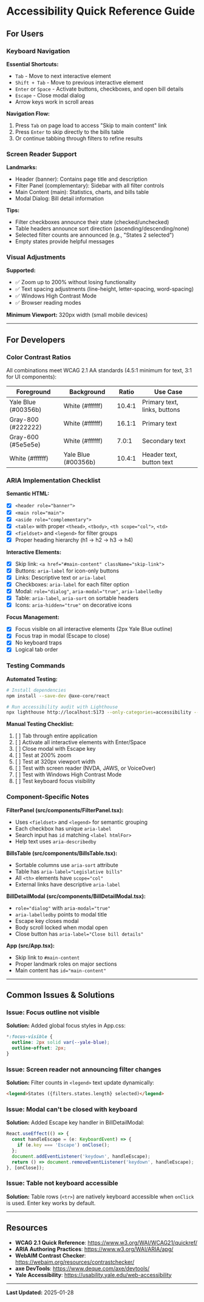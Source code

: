 # Accessibility Quick Reference Guide

## For Users

### Keyboard Navigation

**Essential Shortcuts:**
- `Tab` - Move to next interactive element
- `Shift + Tab` - Move to previous interactive element
- `Enter` or `Space` - Activate buttons, checkboxes, and open bill details
- `Escape` - Close modal dialog
- Arrow keys work in scroll areas

**Navigation Flow:**
1. Press `Tab` on page load to access "Skip to main content" link
2. Press `Enter` to skip directly to the bills table
3. Or continue tabbing through filters to refine results

### Screen Reader Support

**Landmarks:**
- Header (banner): Contains page title and description
- Filter Panel (complementary): Sidebar with all filter controls
- Main Content (main): Statistics, charts, and bills table
- Modal Dialog: Bill detail information

**Tips:**
- Filter checkboxes announce their state (checked/unchecked)
- Table headers announce sort direction (ascending/descending/none)
- Selected filter counts are announced (e.g., "States 2 selected")
- Empty states provide helpful messages

### Visual Adjustments

**Supported:**
- ✅ Zoom up to 200% without losing functionality
- ✅ Text spacing adjustments (line-height, letter-spacing, word-spacing)
- ✅ Windows High Contrast Mode
- ✅ Browser reading modes

**Minimum Viewport:** 320px width (small mobile devices)

---

## For Developers

### Color Contrast Ratios

All combinations meet WCAG 2.1 AA standards (4.5:1 minimum for text, 3:1 for UI components):

| Foreground | Background | Ratio | Use Case |
|------------|------------|-------|----------|
| Yale Blue (#00356b) | White (#ffffff) | 10.4:1 | Primary text, links, buttons |
| Gray-800 (#222222) | White (#ffffff) | 16.1:1 | Primary text |
| Gray-600 (#5e5e5e) | White (#ffffff) | 7.0:1 | Secondary text |
| White (#ffffff) | Yale Blue (#00356b) | 10.4:1 | Header text, button text |

### ARIA Implementation Checklist

**Semantic HTML:**
- [x] `<header role="banner">`
- [x] `<main role="main">`
- [x] `<aside role="complementary">`
- [x] `<table>` with proper `<thead>`, `<tbody>`, `<th scope="col">`, `<td>`
- [x] `<fieldset>` and `<legend>` for filter groups
- [x] Proper heading hierarchy (h1 → h2 → h3 → h4)

**Interactive Elements:**
- [x] Skip link: `<a href="#main-content" className="skip-link">`
- [x] Buttons: `aria-label` for icon-only buttons
- [x] Links: Descriptive text or `aria-label`
- [x] Checkboxes: `aria-label` for each filter option
- [x] Modal: `role="dialog"`, `aria-modal="true"`, `aria-labelledby`
- [x] Table: `aria-label`, `aria-sort` on sortable headers
- [x] Icons: `aria-hidden="true"` on decorative icons

**Focus Management:**
- [x] Focus visible on all interactive elements (2px Yale Blue outline)
- [x] Focus trap in modal (Escape to close)
- [x] No keyboard traps
- [x] Logical tab order

### Testing Commands

**Automated Testing:**
```bash
# Install dependencies
npm install --save-dev @axe-core/react

# Run accessibility audit with Lighthouse
npx lighthouse http://localhost:5173 --only-categories=accessibility --view
```

**Manual Testing Checklist:**
1. [ ] Tab through entire application
2. [ ] Activate all interactive elements with Enter/Space
3. [ ] Close modal with Escape key
4. [ ] Test at 200% zoom
5. [ ] Test at 320px viewport width
6. [ ] Test with screen reader (NVDA, JAWS, or VoiceOver)
7. [ ] Test with Windows High Contrast Mode
8. [ ] Test keyboard focus visibility

### Component-Specific Notes

**FilterPanel (src/components/FilterPanel.tsx):**
- Uses `<fieldset>` and `<legend>` for semantic grouping
- Each checkbox has unique `aria-label`
- Search input has `id` matching `<label htmlFor>`
- Help text uses `aria-describedby`

**BillsTable (src/components/BillsTable.tsx):**
- Sortable columns use `aria-sort` attribute
- Table has `aria-label="Legislative bills"`
- All `<th>` elements have `scope="col"`
- External links have descriptive `aria-label`

**BillDetailModal (src/components/BillDetailModal.tsx):**
- `role="dialog"` with `aria-modal="true"`
- `aria-labelledby` points to modal title
- Escape key closes modal
- Body scroll locked when modal open
- Close button has `aria-label="Close bill details"`

**App (src/App.tsx):**
- Skip link to `#main-content`
- Proper landmark roles on major sections
- Main content has `id="main-content"`

---

## Common Issues & Solutions

### Issue: Focus outline not visible
**Solution:** Added global focus styles in App.css:
```css
*:focus-visible {
  outline: 2px solid var(--yale-blue);
  outline-offset: 2px;
}
```

### Issue: Screen reader not announcing filter changes
**Solution:** Filter counts in `<legend>` text update dynamically:
```html
<legend>States ({filters.states.length} selected)</legend>
```

### Issue: Modal can't be closed with keyboard
**Solution:** Added Escape key handler in BillDetailModal:
```typescript
React.useEffect(() => {
  const handleEscape = (e: KeyboardEvent) => {
    if (e.key === 'Escape') onClose();
  };
  document.addEventListener('keydown', handleEscape);
  return () => document.removeEventListener('keydown', handleEscape);
}, [onClose]);
```

### Issue: Table not keyboard accessible
**Solution:** Table rows (`<tr>`) are natively keyboard accessible when `onClick` is used. Enter key works by default.

---

## Resources

- **WCAG 2.1 Quick Reference**: https://www.w3.org/WAI/WCAG21/quickref/
- **ARIA Authoring Practices**: https://www.w3.org/WAI/ARIA/apg/
- **WebAIM Contrast Checker**: https://webaim.org/resources/contrastchecker/
- **axe DevTools**: https://www.deque.com/axe/devtools/
- **Yale Accessibility**: https://usability.yale.edu/web-accessibility

---

**Last Updated:** 2025-01-28
